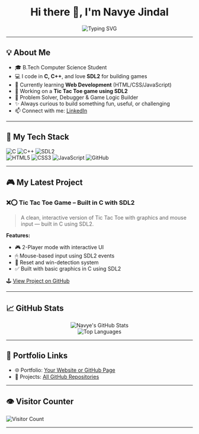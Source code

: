 <h1 align="center">Hi there 👋, I'm Navye Jindal</h1>

<p align="center">
  <img src="https://readme-typing-svg.herokuapp.com?font=Fira+Code&duration=3000&pause=500&center=true&vCenter=true&width=435&lines=Aspiring+Software+Developer;C+%7C+C%2B%2B+%7C+SDL2+Enthusiast;Loves+Game+Dev+%26+Web+Projects" alt="Typing SVG" />
</p>

---

## 💡 About Me

- 🎓 B.Tech Computer Science Student  
- 💻 I code in **C, C++**, and love **SDL2** for building games  
- 🌱 Currently learning **Web Development** (HTML/CSS/JavaScript)  
- 🔭 Working on a **Tic Tac Toe game using SDL2**  
- 🧠 Problem Solver, Debugger & Game Logic Builder  
- ✨ Always curious to build something fun, useful, or challenging  
- 📫 Connect with me: [LinkedIn](https://linkedin.com/in/navyejindal)

---

## 🚀 My Tech Stack

![C](https://img.shields.io/badge/C-00599C?style=flat-square&logo=c&logoColor=white)
![C++](https://img.shields.io/badge/C++-00599C?style=flat-square&logo=c%2B%2B&logoColor=white)
![SDL2](https://img.shields.io/badge/SDL2-000000?style=flat-square&logo=data:image/png;base64,iVBORw0KGg...)  
![HTML5](https://img.shields.io/badge/HTML5-E34F26?style=flat-square&logo=html5&logoColor=white)
![CSS3](https://img.shields.io/badge/CSS3-1572B6?style=flat-square&logo=css3&logoColor=white)
![JavaScript](https://img.shields.io/badge/JavaScript-F7DF1E?style=flat-square&logo=javascript&logoColor=black)
![GitHub](https://img.shields.io/badge/GitHub-181717?style=flat-square&logo=github)

---

## 🎮 My Latest Project

### ❌⭕ Tic Tac Toe Game – Built in C with SDL2

> A clean, interactive version of Tic Tac Toe with graphics and mouse input — built in C using SDL2.

**Features:**
- 🎮 2-Player mode with interactive UI  
- 🖱 Mouse-based input using SDL2 events  
- 🔁 Reset and win-detection system  
- ✅ Built with basic graphics in C using SDL2

🕹️ [View Project on GitHub](https://github.com/Navye08/Tic-Tac-Toe-SDL)

---

## 📈 GitHub Stats

<p align="center">
  <img src="https://github-readme-stats.vercel.app/api?username=Navye08&show_icons=true&theme=tokyonight" alt="Navye's GitHub Stats" />
  <br>
  <img src="https://github-readme-stats.vercel.app/api/top-langs/?username=Navye08&layout=compact&theme=tokyonight" alt="Top Languages" />
</p>

---

## 🔗 Portfolio Links

- 🌐 Portfolio: [Your Website or GitHub Page](https://navye08.github.io/Portfolio/)
- 📁 Projects: [All GitHub Repositories](https://github.com/Navye08?tab=repositories)

---

## 👁️ Visitor Counter

![Visitor Count](https://komarev.com/ghpvc/?username=Navye08&color=blue&style=flat-square)

---
